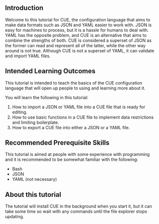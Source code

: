 ## Introduction

Welcome to this tutorial for CUE, the configuration language that aims to make data formats such as JSON and YAML easier to work with. JSON is easy for machines to process, but it is a hassle for humans to deal with. YAML has the opposite problem, and CUE is an alternative that aims to combine the strengths of both. CUE is considered a superset of JSON as the former can read and represent all of the latter, while the other way around is not true. Although CUE is not a superset of YAML, it can validate and import YAML files.


## Intended Learning Outcomes

This tutorial is intended to teach the basics of the CUE configuration language that will open up people to using and learning more about it.

You will learn the following in this tutorial:
1. How to import a JSON or YAML file into a CUE file that is ready for editing.
2. How to use basic functions in a CUE file to implement data restrictions and limiting boilerplate.
3. How to export a CUE file into either a JSON or a YAML file.

## Recommended Prerequisite Skills

This tutorial is aimed at people with some experience with programming and it is recommended to be somewhat familiar with the following:
- Bash
- JSON
- YAML (not necessary)

## About this tutorial
The tutorial will install CUE in the background when you start it, but it can take some time so wait with any commands until the file explorer stops updating.
